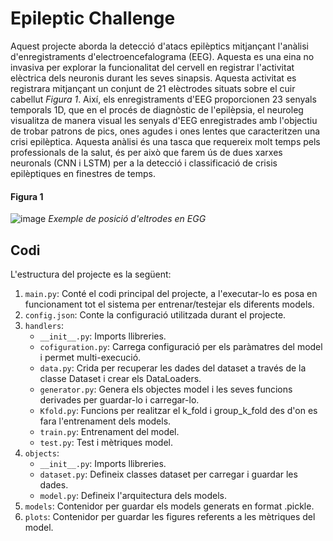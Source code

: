 # Epileptic Challenge
Aquest projecte aborda la detecció d'atacs epilèptics mitjançant l'anàlisi d'enregistraments d'electroencefalograma (EEG). Aquesta es una eina  no invasiva per explorar la funcionalitat del cervell en registrar l'activitat elèctrica dels neuronis durant les seves sinapsis. Aquesta activitat es registrara mitjançant un conjunt de 21 elèctrodes situats sobre el cuir cabellut *Figura 1*. Així, els enregistraments d'EEG proporcionen 23 senyals temporals 1D, que en el procés de diagnòstic de l'epilèpsia, el neuroleg visualitza de manera visual les senyals d'EEG enregistrades amb l'objectiu de trobar patrons de pics, ones agudes i ones lentes que caracteritzen una crisi epilèptica. Aquesta anàlisi és una tasca que requereix molt temps pels professionals de la salut, és per això que farem ús de dues xarxes neuronals (CNN i LSTM) per a la detecció i classificació de crisis epilèptiques en finestres de temps.

#### Figura 1
![image](https://github.com/rauldaal/epileptic-challenge/assets/61145059/a8ca5b32-92b1-4947-9266-32803d102cb7)
*Exemple de posició d'eltrodes en EGG*

## Codi
L'estructura del projecte es la següent:
1. ``main.py``: Conté el codi principal del projecte, a l'executar-lo es posa en funcionament tot el sistema per entrenar/testejar els diferents models.
2. ``config.json``: Conte la configuració utilitzada durant el projecte.
3. ``handlers``:
   - ``__init__.py``: Imports llibreries.
   - ``cofiguration.py``: Carrega configuració per els paràmatres del model i permet multi-execució.
   - ``data.py``: Crida per recuperar les dades del dataset a través de la classe Dataset i crear els DataLoaders.
   - ``generator.py``: Genera els objectes model i les seves funcions derivades per guardar-lo i carregar-lo.
   - ``Kfold.py``:  Funcions per realitzar el k_fold i group_k_fold des d'on es fara l'entrenament dels models.
   - ``train.py``: Entrenament del model.
   - ``test.py``: Test i mètriques model.
4. ``objects``:
   - ``__init__.py``: Imports llibreries.
   - ``dataset.py``: Defineix classes dataset per carregar i guardar les dades.
   - ``model.py``: Defineix l'arquitectura dels models.
5. ``models``: Contenidor per guardar els models generats en format .pickle.
6. ``plots``: Contenidor per guardar les figures referents a les mètriques del model.
